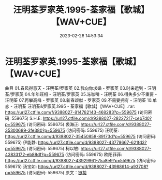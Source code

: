 ﻿---
title: 汪明荃罗家英.1995-荃家福【歌城】【WAV+CUE】
date: 2023-02-28 14:53:34
categories: WAV车载音乐、镜像
tags: 华语中文
---
# 汪明荃罗家英.1995-荃家福【歌城】【WAV+CUE】

曲目
01.春风得意天 - 汪明荃/罗家英
02.我向你求婚 - 罗家英
03.时来运到 - 汪明荃/罗家英
04.年年旺相 - 汪明荃/罗家英
05.冻咖啡 - 汪明荃
06.得失多少不重要 - 汪明荃
07.再攀高峰 - 罗家英
08.新春颂献 - 罗家英
09.不需要拥有 - 汪明荃
10.单恋 - 汪明荃
汪明荃&罗家英.1995 - 荃家福【歌城】【WAV+CUE】.rar: https://url27.ctfile.com/f/9388027-814782143-468283?p=559675
(访问密码: 559675)
S.H.E: https://url27.ctfile.com/d/9388027-28227217-ceb7d0?p=559675
(访问密码: 559675)
裘海正: https://url27.ctfile.com/d/9388027-35300689-3fe380?p=559675
(访问密码: 559675)
汪明荃: https://url27.ctfile.com/d/9388027-35450858-89173d?p=559675
(访问密码: 559675)
伊能静: https://url27.ctfile.com/d/9388027-43778667-621fd3?p=559675
(访问密码: 559675)
柯以敏: https://url27.ctfile.com/d/9388027-43833172-eb88df?p=559675
(访问密码: 559675)
欧阳菲菲: https://url27.ctfile.com/d/9388027-43929961-75a8e9?p=559675
(访问密码: 559675)
汤宝如: https://url27.ctfile.com/d/9388027-43988614-a93708?p=559675
(访问密码: 559675)
原文：[链接](https://blog.sina.com.cn/s/blog_1647c7e76010310xt.html)